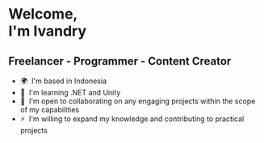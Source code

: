 Welcome, <br> I'm Ivandry
=======================

Freelancer - Programmer - Content Creator
-----------------------

*   🌍  I'm based in Indonesia
*   🧠  I'm learning .NET and Unity
*   🤝  I'm open to collaborating on any engaging projects within the scope of my capabilities
*   ⚡  I'm willing to expand my knowledge and contributing to practical projects

